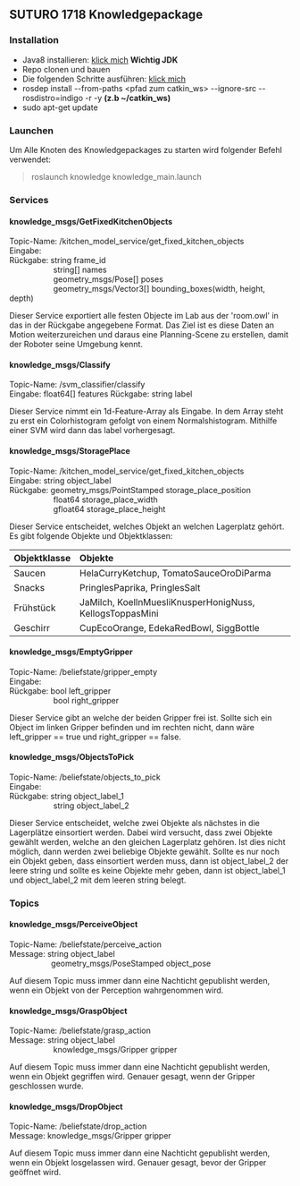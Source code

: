 ## SUTURO 1718 Knowledgepackage

### Installation

- Java8 installieren: [klick mich](https://wiki.ubuntuusers.de/Java/Installation/Oracle_Java/Java_8/) **Wichtig JDK**
- Repo clonen und bauen
- Die folgenden Schritte ausführen: [klick mich](http://knowrob.org/installation/workspace)
- rosdep install --from-paths \<pfad zum catkin_ws> --ignore-src --rosdistro=indigo -r -y **(z.b ~/catkin_ws)**
- sudo apt-get update 

### Launchen

Um Alle Knoten des Knowledgepackages zu starten wird folgender Befehl verwendet:

 > roslaunch knowledge knowledge_main.launch


### Services

#### knowledge_msgs/GetFixedKitchenObjects

Topic-Name: /kitchen_model_service/get_fixed_kitchen_objects  
Eingabe:  
Rückgabe: string frame_id  
&nbsp; &nbsp; &nbsp; &nbsp; &nbsp; &nbsp; &nbsp; &nbsp; &nbsp; &nbsp; string[] names  
&nbsp; &nbsp; &nbsp; &nbsp; &nbsp; &nbsp; &nbsp; &nbsp; &nbsp; &nbsp; geometry_msgs/Pose[] poses  
&nbsp; &nbsp; &nbsp; &nbsp; &nbsp; &nbsp; &nbsp; &nbsp; &nbsp; &nbsp; geometry_msgs/Vector3[] bounding_boxes(width, height, depth) 

Dieser Service exportiert alle festen Objecte im Lab aus der 'room.owl' in das in der Rückgabe angegebene Format. Das Ziel ist es diese Daten an Motion weiterzureichen und daraus eine Planning-Scene zu erstellen, damit der Roboter seine Umgebung kennt.

#### knowledge_msgs/Classify

Topic-Name: /svm_classifier/classify  
Eingabe:  float64[] features 
Rückgabe: string label 

Dieser Service nimmt ein 1d-Feature-Array als Eingabe. In dem Array steht zu erst ein Colorhistogram gefolgt von einem Normalshistogram. Mithilfe einer SVM wird dann das label vorhergesagt.

#### knowledge_msgs/StoragePlace

Topic-Name: /kitchen_model_service/get_fixed_kitchen_objects  
Eingabe: string object_label  
Rückgabe: geometry_msgs/PointStamped storage_place_position  
&nbsp; &nbsp; &nbsp; &nbsp; &nbsp; &nbsp; &nbsp; &nbsp; &nbsp; &nbsp; float64 storage_place_width  
&nbsp; &nbsp; &nbsp; &nbsp; &nbsp; &nbsp; &nbsp; &nbsp; &nbsp; &nbsp; gfloat64 storage_place_height

Dieser Service entscheidet, welches Objekt an welchen Lagerplatz gehört. Es gibt folgende Objekte und Objektklassen:

| Objektklasse| Objekte          
| ------------|:-------------------------------------------------------| 
| Saucen      | HelaCurryKetchup, TomatoSauceOroDiParma                 | 
| Snacks      | PringlesPaprika, PringlesSalt                           |  
| Frühstück   | JaMilch, KoellnMuesliKnusperHonigNuss, KellogsToppasMini|
| Geschirr    | CupEcoOrange, EdekaRedBowl, SiggBottle                  |

#### knowledge_msgs/EmptyGripper

Topic-Name: /beliefstate/gripper_empty  
Eingabe:  
Rückgabe: bool left_gripper  
&nbsp; &nbsp; &nbsp; &nbsp; &nbsp; &nbsp; &nbsp; &nbsp; &nbsp; &nbsp; bool right_gripper

Dieser Service gibt an welche der beiden Gripper frei ist. Sollte sich ein Object im linken Gripper befinden und im rechten nicht, dann wäre left_gripper == true und right_gripper == false.

#### knowledge_msgs/ObjectsToPick

Topic-Name: /beliefstate/objects_to_pick  
Eingabe:  
Rückgabe: string object_label_1  
&nbsp; &nbsp; &nbsp; &nbsp; &nbsp; &nbsp; &nbsp; &nbsp; &nbsp; &nbsp; string object_label_2

Dieser Service entscheidet, welche zwei Objekte als nächstes in die Lagerplätze einsortiert werden. Dabei  wird versucht, dass zwei Objekte gewählt werden, welche an den gleichen Lagerplatz gehören. Ist dies nicht möglich, dann werden zwei beliebige Objekte gewählt. Sollte es nur noch ein Objekt geben, dass einsortiert werden muss, dann ist object_label_2 der leere string und sollte es keine Objekte mehr geben, dann ist object_label_1 und object_label_2 mit dem leeren string belegt. 

### Topics

#### knowledge_msgs/PerceiveObject

Topic-Name: /beliefstate/perceive_action  
Message: string object_label  
&nbsp; &nbsp; &nbsp; &nbsp; &nbsp; &nbsp; &nbsp; &nbsp; &nbsp; &nbsp;geometry_msgs/PoseStamped object_pose 

Auf diesem Topic muss immer dann eine Nachticht gepublisht werden, wenn ein Objekt von der Perception wahrgenommen wird.

#### knowledge_msgs/GraspObject

Topic-Name: /beliefstate/grasp_action  
Message: string object_label  
&nbsp; &nbsp; &nbsp; &nbsp; &nbsp; &nbsp; &nbsp; &nbsp; &nbsp; &nbsp; knowledge_msgs/Gripper gripper 

Auf diesem Topic muss immer dann eine Nachticht gepublisht werden, wenn ein Objekt gegriffen wird. Genauer gesagt, wenn der Gripper geschlossen wurde.

#### knowledge_msgs/DropObject

Topic-Name: /beliefstate/drop_action  
Message: knowledge_msgs/Gripper gripper

Auf diesem Topic muss immer dann eine Nachticht gepublisht werden, wenn ein Objekt losgelassen wird. Genauer gesagt, bevor der Gripper geöffnet wird.